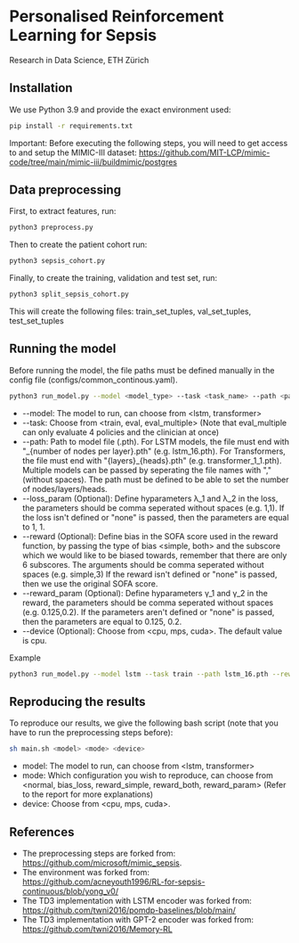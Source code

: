 # Personalised Reinforcement Learning for Sepsis

Research in Data Science, ETH Zürich

## Installation
We use Python 3.9 and provide the exact environment used:

```bash
pip install -r requirements.txt
```

Important: Before executing the following steps, you will need to get access to and setup the MIMIC-III dataset: https://github.com/MIT-LCP/mimic-code/tree/main/mimic-iii/buildmimic/postgres

## Data preprocessing

First, to extract features, run:
```bash
python3 preprocess.py
```
Then to create the patient cohort run:
```bash
python3 sepsis_cohort.py
```

Finally, to create the training, validation and test set, run:
```bash
python3 split_sepsis_cohort.py
```
This will create the following files: train_set_tuples, val_set_tuples, test_set_tuples


## Running the model

Before running the model, the file paths must be defined manually in the config file (configs/common_continous.yaml).

```bash
python3 run_model.py --model <model_type> --task <task_name> --path <path_to_model> --loss_param <loss_hyperparameters> -reward <reward_type> --reward_param <reward_hyperparameters> --device <device>
```
* --model: The model to run, can choose from <lstm, transformer>
* --task: Choose from <train, eval, eval_multiple> (Note that eval_multiple can only evaluate 4 policies and the clinician at once)
* --path: Path to model file (.pth). For LSTM models, the file must end with "\_{number of nodes per layer}.pth" (e.g. lstm_16.pth). For Transformers, the file must end with "{layers}\_{heads}.pth" (e.g. transformer_1_1.pth). Multiple models can be passed by seperating the file names with "," (without spaces). The path must be defined to be able to set the number of nodes/layers/heads.
* --loss_param (Optional):  Define hyparameters λ_1 and λ_2 in the loss, the parameters should be comma seperated without spaces (e.g. 1,1). If the loss isn't defined or "none" is passed, then the parameters are equal to 1, 1.
* --reward (Optional): Define bias in the SOFA score used in the reward function, by passing the type of bias <simple, both> and the subscore which we would like to be biased towards, remember that there are only 6 subscores. The arguments should be comma seperated without spaces (e.g. simple,3) If the reward isn't defined or "none" is passed, then we use the original SOFA score.
* --reward_param (Optional): Define hyparameters γ_1 and γ_2 in the reward, the parameters should be comma seperated without spaces (e.g. 0.125,0.2). If the parameters aren't defined or "none" is passed, then the parameters are equal to 0.125, 0.2.
* --device (Optional): Choose from <cpu, mps, cuda>. The default value is cpu.


Example
```bash
python3 run_model.py --model lstm --task train --path lstm_16.pth --reward both,2 --device cuda
```
## Reproducing the results
To reproduce our results, we give the following bash script (note that you have to run the preprocessing steps before):
```bash
sh main.sh <model> <mode> <device>
```
* model: The model to run, can choose from <lstm, transformer>
* mode: Which configuration you wish to reproduce, can choose from <normal, bias_loss, reward_simple, reward_both, reward_param> (Refer to the report for more explanations)
* device: Choose from <cpu, mps, cuda>.


## References
* The preprocessing steps are forked from: https://github.com/microsoft/mimic_sepsis.
* The environment was forked from: https://github.com/acneyouth1996/RL-for-sepsis-continuous/blob/yong_v0/
* The TD3 implementation with LSTM encoder was forked from: https://github.com/twni2016/pomdp-baselines/blob/main/
* The TD3 implementation with GPT-2 encoder was forked from: https://github.com/twni2016/Memory-RL


